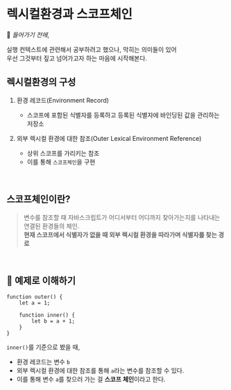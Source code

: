 # 렉시컬환경과 스코프체인

📌 *들어가기 전에*,

실행 컨텍스트에 관련해서 공부하려고 했으나, 막히는 의미들이 있어
<br>우선 그것부터 짚고 넘어가고자 하는 마음에 시작해본다.

## 렉시컬환경의 구성
1. 환경 레코드(Environment Record)
    -  스코프에 포함된 식별자를 등록하고 등록된 식별자에 바인딩된 값을 관리하는 저장소


2. 외부 렉시컬 환경에 대한 참조(Outer Lexical Environment Reference)
    - 상위 스코프를 가리키는 참조
    - 이를 통해 `스코프체인`을 구현

<br>

## 스코프체인이란?
> 변수를 참조할 때 자바스크립트가 어디서부터 어디까지 찾아가는지를 나타내는 연결된 환경들의 체인.
> <br>**현재 스코프에서 식별자가 없을 때 외부 렉시컬 환경을 따라가며 식별자를 찾는 경로**

<br>

## 🧪 예제로 이해하기
```
function outer() {
    let a = 1;
    
    function inner() {
        let b = a + 1;
    }
}
```
`inner()`를 기준으로 봤을 때,
- 환경 레코드는 변수 `b`
- 외부 렉시컬 환경에 대한 참조를 통해 `a`라는 변수를 참조할 수 있다.
- 이를 통해 변수 `a`를 찾으러 가는 걸 **스코프 체인**이라고 한다.